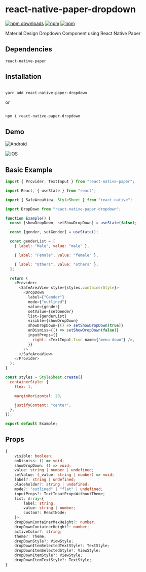 # react-native-paper-dropdown

[![npm downloads](https://img.shields.io/npm/dm/react-native-paper-dropdown.svg?style=for-the-badge)](https://www.npmjs.com/package/react-native-paper-dropdown)
[![npm](https://img.shields.io/npm/dt/react-native-paper-dropdown.svg?style=for-the-badge)](https://www.npmjs.com/package/react-native-paper-dropdown)
[![npm](https://img.shields.io/npm/l/react-native-paper-dropdown?style=for-the-badge)](https://github.com/fateh999/react-native-paper-dropdown/blob/master/LICENSE)

Material Design Dropdown Component using React Native Paper

## Dependencies

    react-native-paper

## Installation

```bash

yarn add react-native-paper-dropdown

```

or

```

npm i react-native-paper-dropdown

```

## Demo

![Android](https://imgur.com/bsAAVMI.png)

![iOS](https://i.imgur.com/yRBnR80.png)

## Basic Example

```javascript
import { Provider, TextInput } from "react-native-paper";

import React, { useState } from "react";

import { SafeAreaView, StyleSheet } from "react-native";

import DropDown from "react-native-paper-dropdown";

function Example() {
  const [showDropDown, setShowDropDown] = useState(false);

  const [gender, setGender] = useState();

  const genderList = [
    { label: "Male", value: "male" },

    { label: "Female", value: "female" },

    { label: "Others", value: "others" },
  ];

  return (
    <Provider>
      <SafeAreaView style={styles.containerStyle}>
        <DropDown
          label={"Gender"}
          mode={"outlined"}
          value={gender}
          setValue={setGender}
          list={genderList}
          visible={showDropDown}
          showDropDown={() => setShowDropDown(true)}
          onDismiss={() => setShowDropDown(false)}
          inputProps={{
            right: <TextInput.Icon name={"menu-down"} />,
          }}
        />
      </SafeAreaView>
    </Provider>
  );
}

const styles = StyleSheet.create({
  containerStyle: {
    flex: 1,

    marginHorizontal: 20,

    justifyContent: "center",
  },
});

export default Example;
```

## Props

```typescript
{
    visible: boolean;
    onDismiss: () => void;
    showDropDown: () => void;
    value: string | number | undefined;
    setValue: (_value: string | number) => void;
    label?: string | undefined;
    placeholder?: string | undefined;
    mode?: "outlined" | "flat" | undefined;
    inputProps?: TextInputPropsWithoutTheme;
    list: Array<{
        label: string;
        value: string | number;
        custom?: ReactNode;
    }>;
    dropDownContainerMaxHeight?: number;
    dropDownContainerHeight?: number;
    activeColor?: string;
    theme?: Theme;
    dropDownStyle?: ViewStyle;
    dropDownItemSelectedTextStyle?: TextStyle;
    dropDownItemSelectedStyle?: ViewStyle;
    dropDownItemStyle?: ViewStyle;
    dropDownItemTextStyle?: TextStyle;
}
```
